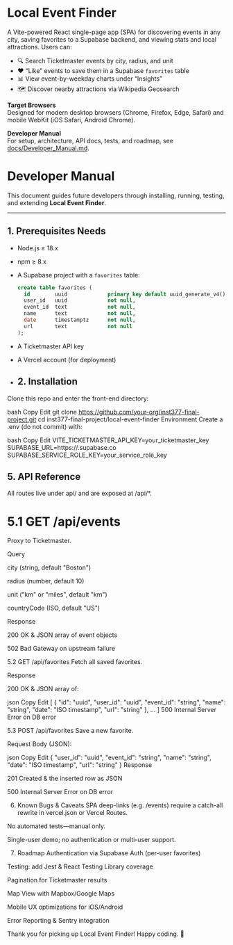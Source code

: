 # Local Event Finder

A Vite-powered React single-page app (SPA) for discovering events in any city, saving favorites to a Supabase backend, and viewing stats and local attractions. Users can:

- 🔍 Search Ticketmaster events by city, radius, and unit
- ❤️ “Like” events to save them in a Supabase `favorites` table
- 📊 View event-by-weekday charts under “Insights”
- 🗺️ Discover nearby attractions via Wikipedia Geosearch

**Target Browsers**  
Designed for modern desktop browsers (Chrome, Firefox, Edge, Safari) and mobile WebKit (iOS Safari, Android Chrome).

**Developer Manual**  
For setup, architecture, API docs, tests, and roadmap, see [docs/Developer_Manual.md](docs/Developer_Manual.md).

# Developer Manual

This document guides future developers through installing, running, testing, and extending **Local Event Finder**.

---

## 1. Prerequisites Needs

- Node.js ≥ 18.x
- npm ≥ 8.x
- A Supabase project with a `favorites` table:

  ```sql
  create table favorites (
    id        uuid             primary key default uuid_generate_v4(),
    user_id   uuid             not null,
    event_id  text             not null,
    name      text             not null,
    date      timestamptz      not null,
    url       text             not null
  );
  ```
- A Ticketmaster API key

- A Vercel account (for deployment)

- ## 2.  Installation
Clone this repo and enter the front-end directory:

bash
Copy
Edit
git clone https://github.com/your-org/inst377-final-project.git
cd inst377-final-project/local-event-finder
Environment
Create a .env (do not commit) with:

bash
Copy
Edit
VITE_TICKETMASTER_API_KEY=your_ticketmaster_key
SUPABASE_URL=https://<your-project-ref>.supabase.co
SUPABASE_SERVICE_ROLE_KEY=your_service_role_key






## 5. API Reference
All routes live under api/ and are exposed at /api/*.

# 5.1 GET /api/events
Proxy to Ticketmaster.

Query

city (string, default "Boston")

radius (number, default 10)

unit ("km" or "miles", default "km")

countryCode (ISO, default "US")

Response

200 OK & JSON array of event objects

502 Bad Gateway on upstream failure

5.2 GET /api/favorites
Fetch all saved favorites.

Response

200 OK & JSON array of:

json
Copy
Edit
[
  {
    "id": "uuid",
    "user_id": "uuid",
    "event_id": "string",
    "name": "string",
    "date": "ISO timestamp",
    "url": "string"
  },
  …
]
500 Internal Server Error on DB error

5.3 POST /api/favorites
Save a new favorite.

Request Body (JSON):

json
Copy
Edit
{
  "user_id": "uuid",
  "event_id": "string",
  "name": "string",
  "date": "ISO timestamp",
  "url": "string"
}
Response

201 Created & the inserted row as JSON

500 Internal Server Error on DB error

6. Known Bugs & Caveats
SPA deep-links (e.g. /events) require a catch-all rewrite in vercel.json or Vercel Routes.

No automated tests—manual only.

Single-user demo; no authentication or multi-user support.

7. Roadmap
Authentication via Supabase Auth (per-user favorites)

Testing: add Jest & React Testing Library coverage

Pagination for Ticketmaster results

Map View with Mapbox/Google Maps

Mobile UX optimizations for iOS/Android

Error Reporting & Sentry integration

Thank you for picking up Local Event Finder! Happy coding. 🎉









